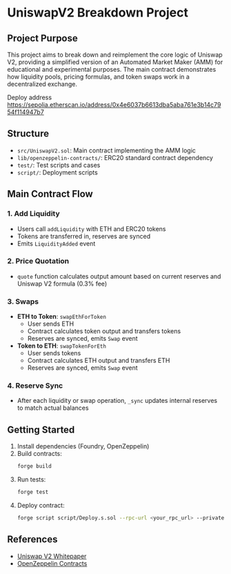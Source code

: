 
# UniswapV2 Breakdown Project

## Project Purpose

This project aims to break down and reimplement the core logic of Uniswap V2, providing a simplified version of an Automated Market Maker (AMM) for educational and experimental purposes. The main contract demonstrates how liquidity pools, pricing formulas, and token swaps work in a decentralized exchange.

Deploy address https://sepolia.etherscan.io/address/0x4e6037b6613dba5aba761e3b14c7954f114947b7

## Structure

- `src/UniswapV2.sol`: Main contract implementing the AMM logic
- `lib/openzeppelin-contracts/`: ERC20 standard contract dependency
- `test/`: Test scripts and cases
- `script/`: Deployment scripts

## Main Contract Flow

### 1. Add Liquidity
- Users call `addLiquidity` with ETH and ERC20 tokens
- Tokens are transferred in, reserves are synced
- Emits `LiquidityAdded` event

### 2. Price Quotation
- `quote` function calculates output amount based on current reserves and Uniswap V2 formula (0.3% fee)

### 3. Swaps
- **ETH to Token**: `swapEthForToken`
  - User sends ETH
  - Contract calculates token output and transfers tokens
  - Reserves are synced, emits `Swap` event
- **Token to ETH**: `swapTokenForEth`
  - User sends tokens
  - Contract calculates ETH output and transfers ETH
  - Reserves are synced, emits `Swap` event

### 4. Reserve Sync
- After each liquidity or swap operation, `_sync` updates internal reserves to match actual balances

## Getting Started

1. Install dependencies (Foundry, OpenZeppelin)
2. Build contracts:
	```sh
	forge build
	```
3. Run tests:
	```sh
	forge test
	```
4. Deploy contract:
	```sh
	forge script script/Deploy.s.sol --rpc-url <your_rpc_url> --private-key <your_private_key>
	```

## References

- [Uniswap V2 Whitepaper](https://uniswap.org/whitepaper.pdf)
- [OpenZeppelin Contracts](https://github.com/OpenZeppelin/openzeppelin-contracts)
